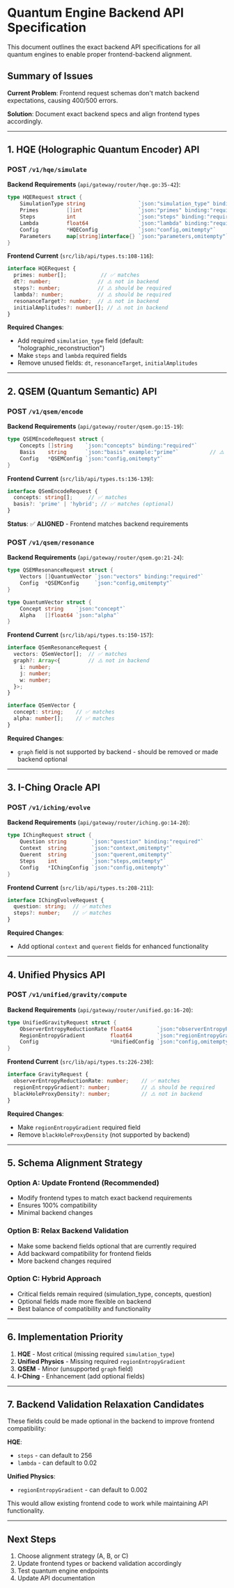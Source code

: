 # Quantum Engine Backend API Specification

This document outlines the exact backend API specifications for all quantum engines to enable proper frontend-backend alignment.

## Summary of Issues

**Current Problem**: Frontend request schemas don't match backend expectations, causing 400/500 errors.

**Solution**: Document exact backend specs and align frontend types accordingly.

---

## 1. HQE (Holographic Quantum Encoder) API

### POST `/v1/hqe/simulate`

**Backend Requirements** (`api/gateway/router/hqe.go:35-42`):
```go
type HQERequest struct {
    SimulationType string                 `json:"simulation_type" binding:"required"`  // ⚠️ MISSING IN FRONTEND
    Primes         []int                  `json:"primes" binding:"required"`
    Steps          int                    `json:"steps" binding:"required"`             // ⚠️ OPTIONAL IN FRONTEND
    Lambda         float64                `json:"lambda" binding:"required"`            // ⚠️ OPTIONAL IN FRONTEND
    Config         *HQEConfig             `json:"config,omitempty"`
    Parameters     map[string]interface{} `json:"parameters,omitempty"`
}
```

**Frontend Current** (`src/lib/api/types.ts:108-116`):
```typescript
interface HQERequest {
  primes: number[];           // ✅ matches
  dt?: number;               // ⚠️ not in backend
  steps?: number;            // ⚠️ should be required
  lambda?: number;           // ⚠️ should be required
  resonanceTarget?: number;  // ⚠️ not in backend
  initialAmplitudes?: number[]; // ⚠️ not in backend
}
```

**Required Changes**:
- Add required `simulation_type` field (default: "holographic_reconstruction")
- Make `steps` and `lambda` required fields
- Remove unused fields: `dt`, `resonanceTarget`, `initialAmplitudes`

---

## 2. QSEM (Quantum Semantic) API

### POST `/v1/qsem/encode`

**Backend Requirements** (`api/gateway/router/qsem.go:15-19`):
```go
type QSEMEncodeRequest struct {
    Concepts []string    `json:"concepts" binding:"required"`
    Basis    string      `json:"basis" example:"prime"`          // ⚠️ not required but expected
    Config   *QSEMConfig `json:"config,omitempty"`
}
```

**Frontend Current** (`src/lib/api/types.ts:136-139`):
```typescript
interface QSemEncodeRequest {
  concepts: string[];     // ✅ matches
  basis?: 'prime' | 'hybrid'; // ✅ matches (optional)
}
```

**Status**: ✅ **ALIGNED** - Frontend matches backend requirements

### POST `/v1/qsem/resonance`

**Backend Requirements** (`api/gateway/router/qsem.go:21-24`):
```go
type QSEMResonanceRequest struct {
    Vectors []QuantumVector `json:"vectors" binding:"required"`
    Config  *QSEMConfig     `json:"config,omitempty"`
}

type QuantumVector struct {
    Concept string    `json:"concept"`
    Alpha   []float64 `json:"alpha"`
}
```

**Frontend Current** (`src/lib/api/types.ts:150-157`):
```typescript
interface QSemResonanceRequest {
  vectors: QSemVector[];  // ✅ matches
  graph?: Array<{         // ⚠️ not in backend
    i: number;
    j: number;
    w: number;
  }>;
}

interface QSemVector {
  concept: string;    // ✅ matches
  alpha: number[];    // ✅ matches
}
```

**Required Changes**:
- `graph` field is not supported by backend - should be removed or made backend optional

---

## 3. I-Ching Oracle API

### POST `/v1/iching/evolve`

**Backend Requirements** (`api/gateway/router/iching.go:14-20`):
```go
type IChingRequest struct {
    Question string        `json:"question" binding:"required"`
    Context  string        `json:"context,omitempty"`
    Querent  string        `json:"querent,omitempty"`
    Steps    int           `json:"steps,omitempty"`
    Config   *IChingConfig `json:"config,omitempty"`
}
```

**Frontend Current** (`src/lib/api/types.ts:208-211`):
```typescript
interface IChingEvolveRequest {
  question: string;  // ✅ matches
  steps?: number;    // ✅ matches
}
```

**Required Changes**:
- Add optional `context` and `querent` fields for enhanced functionality

---

## 4. Unified Physics API

### POST `/v1/unified/gravity/compute`

**Backend Requirements** (`api/gateway/router/unified.go:16-20`):
```go
type UnifiedGravityRequest struct {
    ObserverEntropyReductionRate float64        `json:"observerEntropyReductionRate" binding:"required"`
    RegionEntropyGradient        float64        `json:"regionEntropyGradient" binding:"required"`  // ⚠️ MISSING IN FRONTEND
    Config                       *UnifiedConfig `json:"config,omitempty"`
}
```

**Frontend Current** (`src/lib/api/types.ts:226-230`):
```typescript
interface GravityRequest {
  observerEntropyReductionRate: number;    // ✅ matches
  regionEntropyGradient?: number;          // ⚠️ should be required
  blackHoleProxyDensity?: number;          // ⚠️ not in backend
}
```

**Required Changes**:
- Make `regionEntropyGradient` required field  
- Remove `blackHoleProxyDensity` (not supported by backend)

---

## 5. Schema Alignment Strategy

### Option A: Update Frontend (Recommended)
- Modify frontend types to match exact backend requirements
- Ensures 100% compatibility
- Minimal backend changes

### Option B: Relax Backend Validation
- Make some backend fields optional that are currently required
- Add backward compatibility for frontend fields
- More backend changes required

### Option C: Hybrid Approach
- Critical fields remain required (simulation_type, concepts, question)
- Optional fields made more flexible on backend
- Best balance of compatibility and functionality

---

## 6. Implementation Priority

1. **HQE** - Most critical (missing required `simulation_type`)
2. **Unified Physics** - Missing required `regionEntropyGradient`
3. **QSEM** - Minor (unsupported `graph` field)
4. **I-Ching** - Enhancement (add optional fields)

---

## 7. Backend Validation Relaxation Candidates

These fields could be made optional in the backend to improve frontend compatibility:

**HQE**:
- `steps` - can default to 256
- `lambda` - can default to 0.02

**Unified Physics**:
- `regionEntropyGradient` - can default to 0.002

This would allow existing frontend code to work while maintaining API functionality.

---

## Next Steps

1. Choose alignment strategy (A, B, or C)
2. Update frontend types or backend validation accordingly
3. Test quantum engine endpoints
4. Update API documentation